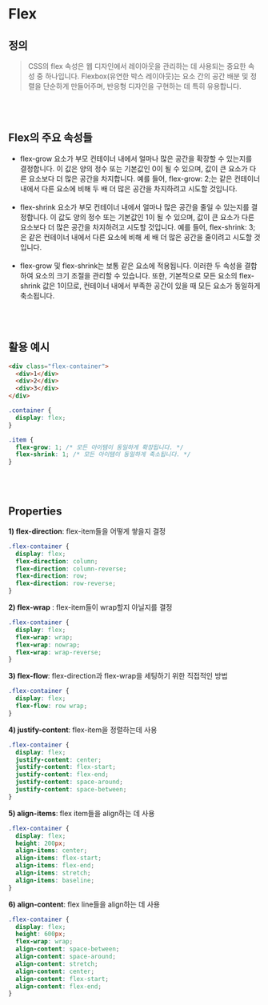 # Flex
## 정의
> CSS의 flex 속성은 웹 디자인에서 레이아웃을 관리하는 데 사용되는 중요한 속성 중 하나입니다. Flexbox(유연한 박스 레이아웃)는 요소 간의 공간 배분 및 정렬을 단순하게 만들어주며, 반응형 디자인을 구현하는 데 특히 유용합니다.

<br></br>
## Flex의 주요 속성들
- flex-grow
요소가 부모 컨테이너 내에서 얼마나 많은 공간을 확장할 수 있는지를 결정합니다. 이 값은 양의 정수 또는 기본값인 0이 될 수 있으며, 값이 큰 요소가 다른 요소보다 더 많은 공간을 차지합니다. 예를 들어, flex-grow: 2;는 같은 컨테이너 내에서 다른 요소에 비해 두 배 더 많은 공간을 차지하려고 시도할 것입니다.
<br></br>
- flex-shrink
요소가 부모 컨테이너 내에서 얼마나 많은 공간을 줄일 수 있는지를 결정합니다. 이 값도 양의 정수 또는 기본값인 1이 될 수 있으며, 값이 큰 요소가 다른 요소보다 더 많은 공간을 차지하려고 시도할 것입니다. 예를 들어, flex-shrink: 3;은 같은 컨테이너 내에서 다른 요소에 비해 세 배 더 많은 공간을 줄이려고 시도할 것입니다.
<br></br>
- flex-grow 및 flex-shrink는 보통 같은 요소에 적용됩니다. 이러한 두 속성을 결합하여 요소의 크기 조절을 관리할 수 있습니다. 또한, 기본적으로 모든 요소의 flex-shrink 값은 1이므로, 컨테이너 내에서 부족한 공간이 있을 때 모든 요소가 동일하게 축소됩니다.

<br></br>
## 활용 예시
```html
<div class="flex-container">
  <div>1</div>
  <div>2</div>
  <div>3</div>
</div>
```

```css
.container {
  display: flex;
}

.item {
  flex-grow: 1; /* 모든 아이템이 동일하게 확장됩니다. */
  flex-shrink: 1; /* 모든 아이템이 동일하게 축소됩니다. */
}

```
<br></br>
## Properties
**1) flex-direction**: flex-item들을 어떻게 쌓을지 결정
```css
.flex-container {
  display: flex;
  flex-direction: column;
  flex-direction: column-reverse;
  flex-direction: row;
  flex-direction: row-reverse;
}
```

**2) flex-wrap** : flex-item들이 wrap할지 아닐지를 결정
```css
.flex-container {
  display: flex;
  flex-wrap: wrap;
  flex-wrap: nowrap;
  flex-wrap: wrap-reverse;
}
```

**3) flex-flow**: flex-direction과 flex-wrap을 세팅하기 위한 직접적인 방법
```css
.flex-container {
  display: flex;
  flex-flow: row wrap;
}
```

**4) justify-content**: flex-item을 정렬하는데 사용
```css
.flex-container {
  display: flex;
  justify-content: center;
  justify-content: flex-start;
  justify-content: flex-end;
  justify-content: space-around;
  justify-content: space-between;
}
```
**5) align-items**: flex item들을 align하는 데 사용
```css
.flex-container {
  display: flex;
  height: 200px;
  align-items: center;
  align-items: flex-start;
  align-items: flex-end;
  align-items: stretch;
  align-items: baseline;
}
```
**6) align-content**: flex line들을 align하는 데 사용
```css
.flex-container {
  display: flex;
  height: 600px;
  flex-wrap: wrap;
  align-content: space-between;
  align-content: space-around;
  align-content: stretch;
  align-content: center;
  align-content: flex-start;
  align-content: flex-end;
}
```